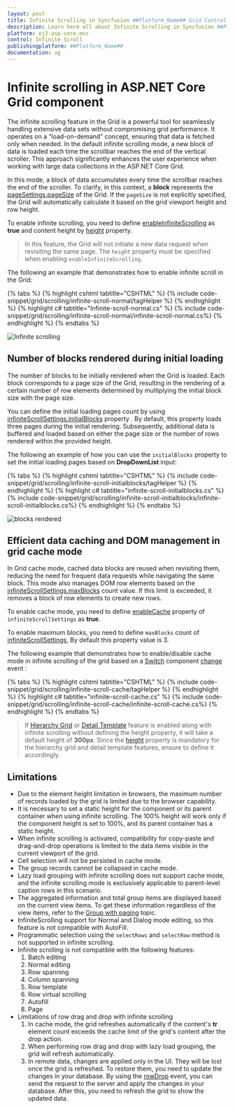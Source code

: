 ```yaml
---
layout: post
title: Infinite Scrolling in Syncfusion ##Platform_Name## Grid Control | Syncfusion
description: Learn here all about Infinite Scrolling in Syncfusion ##Platform_Name## Grid component of Syncfusion Essential JS 2 and more.
platform: ej2-asp-core-mvc
control: Infinite Scroll
publishingplatform: ##Platform_Name##
documentation: ug
---
```


# Infinite scrolling in ASP.NET Core Grid component

The infinite scrolling feature in the Grid is a powerful tool for seamlessly handling extensive data sets without compromising grid performance. It operates on a “load-on-demand” concept, ensuring that data is fetched only when needed. In the default infinite scrolling mode, a new block of data is loaded each time the scrollbar reaches the end of the vertical scroller. This approach significantly enhances the user experience when working with large data collections in the ASP.NET Core Grid.

In this mode, a block of data accumulates every time the scrollbar reaches the end of the scroller. To clarify, in this context, a **block** represents the [pageSettings.pageSize](https://help.syncfusion.com/cr/aspnetcore-js2/Syncfusion.EJ2.Grids.GridPageSettings.html#Syncfusion_EJ2_Grids_GridPageSettings_PageSize) of the Grid. If the `pageSize` is not explicitly specified, the Grid will automatically calculate it based on the grid viewport height and row height.

To enable infinite scrolling, you need to define [enableInfiniteScrolling](https://help.syncfusion.com/cr/aspnetcore-js2/Syncfusion.EJ2.Grids.Grid.html#Syncfusion_EJ2_Grids_Grid_EnableInfiniteScrolling) as **true** and content height by [height](https://help.syncfusion.com/cr/aspnetcore-js2/Syncfusion.EJ2.Grids.Grid.html#Syncfusion_EJ2_Grids_Grid_Height)  property.

> In this feature, the Grid will not initiate a new data request when revisiting the same page.
> The `height` property must be specified when enabling `enableInfiniteScrolling`.

The following an example that demonstrates how to enable infinite scroll in the Grid:

{% tabs %}
{% highlight cshtml tabtitle="CSHTML" %}
{% include code-snippet/grid/scrolling/infinite-scroll-normal/tagHelper %}
{% endhighlight %}
{% highlight c# tabtitle="Infinite-scroll-normal.cs" %}
{% include code-snippet/grid/scrolling/infinite-scroll-normal/infinite-scroll-normal.cs%}
{% endhighlight %}
{% endtabs %}

![Infinite scrolling](../images/scrolling/scrolling-infinite-scroll.gif)

## Number of blocks rendered during initial loading

The number of blocks to be initially rendered when the Grid is loaded. Each block corresponds to a page size of the Grid, resulting in the rendering of a certain number of row elements determined by multiplying the initial block size with the page size.

You can define the initial loading pages count by using [infiniteScrollSettings.initialBlocks](https://help.syncfusion.com/cr/aspnetcore-js2/Syncfusion.EJ2.Grids.GridInfiniteScrollSettings.html#Syncfusion_EJ2_Grids_GridInfiniteScrollSettings_InitialBlocks) property . By default, this property loads three pages during the initial rendering. Subsequently, additional data is buffered and loaded based on either the page size or the number of rows rendered within the provided height.

The following an example of how you can use the `initialBlocks` property to set the initial loading pages based on **DropDownList** input:

{% tabs %}
{% highlight cshtml tabtitle="CSHTML" %}
{% include code-snippet/grid/scrolling/infinite-scroll-initialblocks/tagHelper %}
{% endhighlight %}
{% highlight c# tabtitle="infinite-scroll-initialblocks.cs" %}
{% include code-snippet/grid/scrolling/infinite-scroll-initialblocks/infinite-scroll-initialblocks.cs%}
{% endhighlight %}
{% endtabs %}

![blocks rendered](../images/scrolling/scrolling-initial-block.gif)

## Efficient data caching and DOM management in grid cache mode

In Grid cache mode, cached data blocks are reused when revisiting them, reducing the need for frequent data requests while navigating the same block. This mode also manages DOM row elements based on the [infiniteScrollSettings.maxBlocks](https://help.syncfusion.com/cr/aspnetcore-js2/Syncfusion.EJ2.Grids.GridInfiniteScrollSettings.html#Syncfusion_EJ2_Grids_GridInfiniteScrollSettings_MaxBlocks) count value. If this limit is exceeded, it removes a block of row elements to create new rows.

To enable cache mode, you need to define [enableCache](https://help.syncfusion.com/cr/aspnetcore-js2/Syncfusion.EJ2.Grids.GridInfiniteScrollSettings.html#Syncfusion_EJ2_Grids_GridInfiniteScrollSettings_EnableCache) property of `infiniteScrollSettings` as **true**.

To enable maximum blocks, you need to define `maxBlocks` count of [infiniteScrollSettings](https://help.syncfusion.com/cr/aspnetcore-js2/Syncfusion.EJ2.Grids.GridInfiniteScrollSettings.html), By default this property value is 3.

The following example that demonstrates how to enable/disable cache mode in infinite scrolling of the grid based on a [Switch](https://ej2.syncfusion.com/aspnetcore/documentation/switch/getting-started) component [change](https://help.syncfusion.com/cr/aspnetcore-js2/Syncfusion.EJ2.Buttons.Switch.html#Syncfusion_EJ2_Buttons_Switch_Change) event :

{% tabs %}
{% highlight cshtml tabtitle="CSHTML" %}
{% include code-snippet/grid/scrolling/infinite-scroll-cache/tagHelper %}
{% endhighlight %}
{% highlight c# tabtitle="infinite-scroll-cache.cs" %}
{% include code-snippet/grid/scrolling/infinite-scroll-cache/infinite-scroll-cache.cs%}
{% endhighlight %}
{% endtabs %}

> If [Hierarchy Grid](https://ej2.syncfusion.com/aspnetcore/documentation/grid/hierarchy-grid) or [Detail Template](https://ej2.syncfusion.com/aspnetcore/documentation/grid/row/detail-template) feature is enabled along with infinite scrolling without defining the height property, it will take a default height of **300px**. Since the [height](https://help.syncfusion.com/cr/aspnetcore-js2/Syncfusion.EJ2.Grids.Grid.html#Syncfusion_EJ2_Grids_Grid_Height) property is mandatory for the hierarchy grid and detail template features, ensure to define it accordingly.

## Limitations

* Due to the element height limitation in browsers, the maximum number of records loaded by the grid is limited due to the browser capability.
* It is necessary to set a static height for the component or its parent container when using infinite scrolling. The 100% height will work only if the component height is set to 100%, and its parent container has a static height.
* When infinite scrolling is activated, compatibility for copy-paste and drag-and-drop operations is limited to the data items visible in the current viewport of the grid.
* Cell selection will not be persisted in cache mode.
* The group records cannot be collapsed in cache mode.
* Lazy load grouping with infinite scrolling does not support cache mode, and the infinite scrolling mode is exclusively applicable to parent-level caption rows in this scenario.
* The aggregated information and total group items are displayed based on the current view items. To get these information regardless of the view items, refer to the [Group with paging](https://ej2.syncfusion.com/aspnetcore/documentation/grid/grouping/grouping#group-with-paging) topic.
* InfiniteScrolling support for Normal and Dialog mode editing, so this feature is not compatible with AutoFill.
* Programmatic selection using the `selectRows` and `selectRow` method is not supported in infinite scrolling.
* Infinite scrolling is not compatible with the following features:
    1. Batch editing
    2. Normal editing
    3. Row spanning
    4. Column spanning
    5. Row template
    6. Row virtual scrolling
    7. Autofill
    8. Page
* Limitations of row drag and drop with infinite scrolling
    1. In cache mode, the grid refreshes automatically if the content's **tr** element count exceeds the cache limit of the grid's content after the drop action.
    2. When performing row drag and drop with lazy load grouping, the grid will refresh automatically.
    3. In remote data, changes are applied only in the UI. They will be lost once the grid is refreshed. To restore them, you need to update the changes in your database. By using the [rowDrop](https://help.syncfusion.com/cr/aspnetcore-js2/Syncfusion.EJ2.Grids.Grid.html#Syncfusion_EJ2_Grids_Grid_RowDrop) event, you can send the request to the server and apply the changes in your database. After this, you need to refresh the grid to show the updated data.
